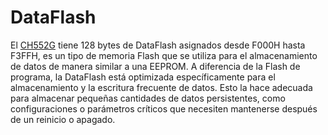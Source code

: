 # DataFlash

El [CH552G](https://www.wch-ic.com/products/CH552.html) tiene 128 bytes de DataFlash asignados desde F000H hasta F3FFH, es un tipo de memoria Flash que se utiliza para el almacenamiento de datos de manera similar a una EEPROM. A diferencia de la Flash de programa, la DataFlash está optimizada específicamente para el almacenamiento y la escritura frecuente de datos. Esto la hace adecuada para almacenar pequeñas cantidades de datos persistentes, como configuraciones o parámetros críticos que necesiten mantenerse después de un reinicio o apagado.
